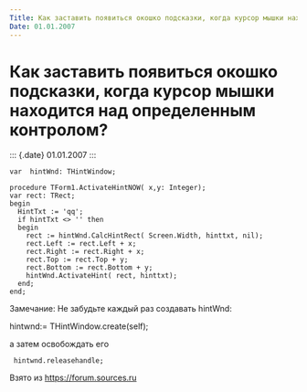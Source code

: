 ```yaml
---
Title: Как заставить появиться окошко подсказки, когда курсор мышки находится над определенным контролом?
Date: 01.01.2007
---
```



Как заставить появиться окошко подсказки, когда курсор мышки находится над определенным контролом?
==================================================================================================

::: {.date}
01.01.2007
:::

    var  hintWnd: THintWindow; 
     
    procedure TForm1.ActivateHintNOW( x,y: Integer); 
    var rect: TRect; 
    begin 
      HintTxt := 'qq'; 
      if hintTxt <> '' then 
      begin 
        rect := hintWnd.CalcHintRect( Screen.Width, hinttxt, nil); 
        rect.Left := rect.Left + x; 
        rect.Right := rect.Right + x; 
        rect.Top := rect.Top + y; 
        rect.Bottom := rect.Bottom + y; 
        hintWnd.ActivateHint( rect, hinttxt); 
      end; 
    end; 

Замечание: Не забудьте каждый раз создавать hintWnd:

   hintwnd:= THintWindow.create(self);

а затем освобождать его

     hintwnd.releasehandle;

Взято из <https://forum.sources.ru>
